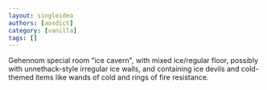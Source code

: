 ```yaml
---
layout: singleidea
authors: [aosdict]
category: [vanilla]
tags: []
---
```

Gehennom special room "ice cavern", with mixed ice/regular floor, possibly with unnethack-style irregular ice walls, and containing ice devils and cold-themed items like wands of cold and rings of fire resistance.
